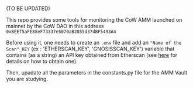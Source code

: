 (TO BE UPDATED)

This repo provides some tools for monitoring the CoW AMM launched on mainnet by the CoW DAO in this address `0xBEEf5aFE88eF73337e5070aB2855d37dBF5493A4`

Before using it, one needs to create an `.env` file and add an `"Name of the Scan"_KEY` (ex : 'ETHERSCAN_KEY', 'GNOSISSCAN_KEY') variable that contains (as a string) an API key obtained from Etherscan (see [here](https://docs.etherscan.io/getting-started/viewing-api-usage-statistics) for details on how to obtain one). 


Then, upadate all the parameters in the constants.py file for the AMM Vault you are studying.